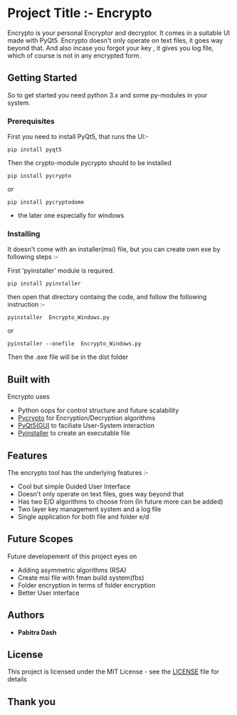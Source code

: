 # Project Title :- Encrypto

Encrypto is your personal Encryptor and decryptor. It comes in a suitable UI made with PyQt5. Encrypto doesn't only operate on text files, it goes way beyond that. And also incase you forgot your key , it gives you log file, which of course is not in any encrypted form.   

## Getting Started
So to get started you need python 3.x and some py-modules in your system.

### Prerequisites

First you need to install PyQt5, that runs the UI:-

```
pip install pyqt5
```
Then the crypto-module pycrypto should to be installed
```
pip install pycrypto
```
or

```   
pip install pycryptodome
```
* the later one especially for windows 

### Installing

It doesn't come with an installer(msi) file, but you can create own exe by following steps :-

First 'pyinstaller' module is required.

```
pip install pyinstaller
```

then open that directory containg the code, and follow the following instruction :- 

```
pyinstaller  Encrypto_Windows.py
```
or
```
pyinstaller --onefile  Encrypto_Windows.py
```
Then the .exe file will be in the dist folder

## Built with
Encrypto uses
* Python oops for control structure and future scalability
* [Pycrypto](http://https://pypi.org/project/pycrypto/) for Encryption/Decryption algorithms
* [PyQt5(GUI](https://https://pypi.org/project/PyQt5/) to faciliate User-System interaction
* [Pyinstaller](https://pypi.org/project/PyInstaller/) to create an executable file

## Features

The encrypto tool has the underlying features :-
* Cool but simple Guided User Interface
* Doesn't only operate on text files, goes way beyond that
* Has two E/D algorithms to choose from (In future more can be added)
* Two layer key management system and a log file
* Single application for both file and folder e/d

## Future Scopes
Future developement of this project eyes on
* Adding asymmetric algorithms (RSA)
* Create msi file with fman build system(fbs)
* Folder encryption in terms of folder encryption
* Better User interface

## Authors

* **Pabitra Dash**  

## License

This project is licensed under the MIT License - see the [LICENSE](LICENSE.md) file for details




## Thank you
